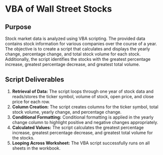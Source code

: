 # VBA of Wall Street Stocks

## Purpose
Stock market data is analyzed using VBA scripting. The provided data contains stock information for various companies over the course of a year. The objective is to create a script that calculates and displays the yearly change, percentage change, and total stock volume for each stock. Additionally, the script identifies the stocks with the greatest percentage increase, greatest percentage decrease, and greatest total volume.

## Script Deliverables
1. __Retrieval of Data:__ The script loops through one year of stock data and reads/stores the ticker symbol, volume of stock, open price, and close price for each row.
2. __Column Creation:__ The script creates columns for the ticker symbol, total stock volume, yearly change, and percentage change.
3. __Conditional Formatting:__ Conditional formatting is applied in the yearly change column to highlight positive and negative changes appropriately.
4. __Calculated Values:__ The script calculates the greatest percentage increase, greatest percentage decrease, and greatest total volume for the stocks.
5. __Looping Across Worksheet:__ The VBA script successfully runs on all sheets in the workbook.

